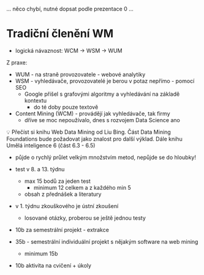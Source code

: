 ... něco chybí, nutné dopsat podle prezentace 0 ...

# Tradiční členění WM

-   logická návaznost: WCM → WSM → WUM

Z praxe:

-   WUM - na straně provozovatele - webové analytiky
-   WSM - vyhledávače, provozovatelé je berou v potaz nepřímo - pomocí SEO
    -   Google přišel s grafovými algoritmy a vyhledávání na základě kontextu
        -   do té doby pouze textově
-   Content Mining (WCM) - provádějí jak vyhledávače, tak firmy
    -   dříve se moc nepoužívalo, dnes s rozvojem Data Science ano

<aside> 💡 Přečíst si knihu Web Data Mining od Liu Bing. Část Data Mining Foundations bude požadovat jako znalost pro další výklad. Dále knihu Umělá inteligence 6 (část 6.3 - 6.5)

</aside>

-   půjde o rychlý průlet velkým množstvím metod, nepůjde se do hloubky!
    
-   test v 8. a 13. týdnu
    
    -   max 15 bodů za jeden test
        -   minimum 12 celkem a z každého min 5
    -   obsah z přednášek a literatury
-   v 1. týdnu zkouškového je ústní zkoušení
    
    -   losované otázky, proberou se ještě jednou testy
-   10b za semestrální projekt - extrakce
    
-   35b - semestrální individuální projekt s nějakým software na web mining
    
    -   minimum 15b
-   10b aktivita na cvičení + úkoly